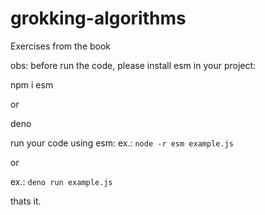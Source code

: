 # grokking-algorithms


Exercises from the book



obs: before run the code, please install esm in your project:


npm i esm

or

deno 


run your code using esm: ex.: `node -r esm example.js`

or 


ex.: `deno run example.js`


thats it.
